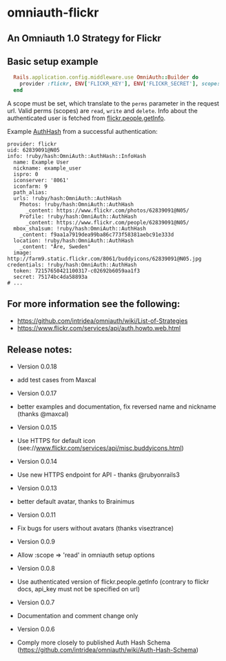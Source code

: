 # omniauth-flickr
## An Omniauth 1.0 Strategy for Flickr

## Basic setup example

```RUBY
  Rails.application.config.middleware.use OmniAuth::Builder do
    provider :flickr, ENV['FLICKR_KEY'], ENV['FLICKR_SECRET'], scope: 'read'
  end
```
A scope must be set, which translate to the `perms` parameter in the request url. 
Valid perms (scopes) are `read`, `write` and `delete`.
Info about the authenticated user is fetched from [flickr.people.getInfo](https://www.flickr.com/services/api/flickr.people.getInfo.html).

Example [AuthHash](https://github.com/intridea/omniauth/wiki/Auth-Hash-Schema) from a successful authentication:

```YML
provider: flickr
uid: 62839091@N05
info: !ruby/hash:OmniAuth::AuthHash::InfoHash
  name: Example User
  nickname: example_user
  ispro: 0
  iconserver: '8061'
  iconfarm: 9
  path_alias: 
  urls: !ruby/hash:OmniAuth::AuthHash
    Photos: !ruby/hash:OmniAuth::AuthHash
      _content: https://www.flickr.com/photos/62839091@N05/
    Profile: !ruby/hash:OmniAuth::AuthHash
      _content: https://www.flickr.com/people/62839091@N05/
  mbox_sha1sum: !ruby/hash:OmniAuth::AuthHash
    _content: f9aa1a7919dea99ba86c773f58381aebc91e333d
  location: !ruby/hash:OmniAuth::AuthHash
    _content: "Åre, Sweden"
  image: http://farm9.static.flickr.com/8061/buddyicons/62839091@N05.jpg
credentials: !ruby/hash:OmniAuth::AuthHash
  token: 72157650421100317-c02692b6059aa1f3
  secret: 75174bc4da58893a
# ...
```

## For more information see the following:

 * https://github.com/intridea/omniauth/wiki/List-of-Strategies
 * https://www.flickr.com/services/api/auth.howto.web.html
 
## Release notes:

 * Version 0.0.18

  - add test cases from Maxcal

 * Version 0.0.17

  - better examples and documentation, fix reversed name and nickname (thanks @maxcal)

 * Version 0.0.15

  - Use HTTPS for default icon (see://www.flickr.com/services/api/misc.buddyicons.html) 

 * Version 0.0.14

  - Use new HTTPS endpoint for API - thanks @rubyonrails3

 * Version 0.0.13

  - better default avatar, thanks to Brainimus

 * Version 0.0.11

  - Fix bugs for users without avatars (thanks viseztrance)

 * Version 0.0.9

  - Allow :scope => 'read' in omniauth setup options

 * Version 0.0.8

  - Use authenticated version of flickr.people.getInfo (contrary to flickr docs, api_key must not be specified on
  url)

 * Version 0.0.7

  - Documentation and comment change only

 * Version 0.0.6

  - Comply more closely to published Auth Hash Schema (https://github.com/intridea/omniauth/wiki/Auth-Hash-Schema)
